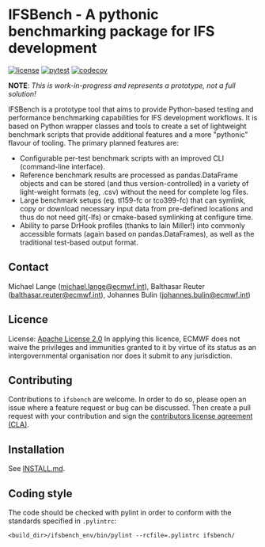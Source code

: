 # IFSBench - A pythonic benchmarking package for IFS development

[![license](https://img.shields.io/github/license/ecmwf-ifs/ifsbench)](https://www.apache.org/licenses/LICENSE-2.0.html)
[![pytest](https://github.com/ecmwf-ifs/ifsbench/actions/workflows/pytest.yaml/badge.svg)](https://github.com/ecmwf-ifs/ifsbench/actions/workflows/pytest.yaml)
[![codecov](https://codecov.io/github/ecmwf-ifs/ifsbench/graph/badge.svg?token=K0617536LF)](https://codecov.io/github/ecmwf-ifs/ifsbench)

**NOTE**: _This is work-in-progress and represents a prototype, not a full solution!_

IFSBench is a prototype tool that aims to provide Python-based
testing and performance benchmarking capabilities for IFS development
workflows. It is based on Python wrapper classes and tools to create
a set of lightweight benchmark scripts that provide additional features
and a more "pythonic" flavour of tooling. The primary planned features are:

* Configurable per-test benchmark scripts with an improved CLI
  (command-line interface).
* Reference benchmark results are processed as pandas.DataFrame
  objects and can be stored (and thus version-controlled) in a variety
  of light-weight formats (eg, .csv) without the need for complete log
  files.
* Large benchmark setups (eg. tl159-fc or tco399-fc) that can symlink,
  copy or download necessary input data from pre-defined locations and
  thus do not need git(-lfs) or cmake-based symlinking at configure
  time.
* Ability to parse DrHook profiles (thanks to Iain Miller!) into
  commonly accessible formats (again based on pandas.DataFrames), as
  well as the traditional test-based output format.

## Contact

Michael Lange (michael.lange@ecmwf.int),
Balthasar Reuter (balthasar.reuter@ecmwf.int),
Johannes Bulin (johannes.bulin@ecmwf.int)

## Licence

License: [Apache License 2.0](LICENSE) In applying this licence, ECMWF does not waive the privileges and immunities
granted to it by virtue of its status as an intergovernmental organisation nor does it submit to any jurisdiction.

## Contributing

Contributions to `ifsbench` are welcome. In order to do so, please open an issue where
a feature request or bug can be discussed. Then create a pull request with your
contribution and sign the [contributors license agreement (CLA)](https://bol-claassistant.ecmwf.int/ecmwf-ifs/ifsbench).

## Installation

See [INSTALL.md](INSTALL.md).

## Coding style

The code should be checked with pylint in order to conform with the standards
specified in `.pylintrc`:
```
<build_dir>/ifsbench_env/bin/pylint --rcfile=.pylintrc ifsbench/
```
